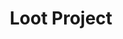 ---
title: 'Loot Project'
description: 'Empower your NuxtJS application with this awesome module.'
position: 3
category: 'The Game'
version: 1.4
fullscreen: true
menuTitle: 'Loot Project'
---